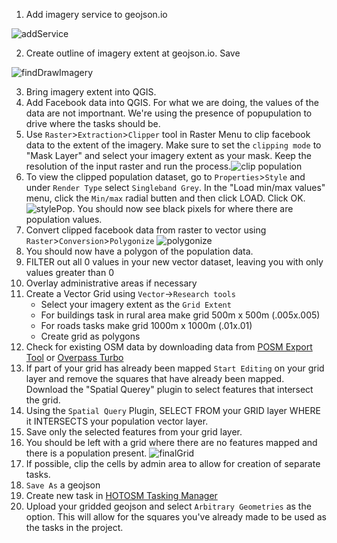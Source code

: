 
1. Add imagery service to geojson.io

![addService](https://arcmaps.s3.amazonaws.com/share/tasksWalkthrough/addService.gif)

2. Create outline of imagery extent at geojson.io. Save

![findDrawImagery](https://arcmaps.s3.amazonaws.com/share/tasksWalkthrough/findDrawImagery.gif)

3. Bring imagery extent into QGIS.
4. Add Facebook data into QGIS. For what we are doing, the values of the data are not importnant. We're using the presence of popupulation to drive where the tasks should be.
5. Use `Raster`>`Extraction`>`Clipper` tool in Raster Menu to clip facebook data to the extent of the imagery. Make sure to set the `clipping mode` to "Mask Layer" and select your imagery extent as your mask. Keep the resolution of the input raster and run the process.![clip population](https://arcmaps.s3.amazonaws.com/share/tasksWalkthrough/clipper.png)
6. To view the clipped population dataset, go to `Properties`>`Style` and under `Render Type` select `Singleband Grey`. In the "Load min/max values" menu, click the `Min/max` radial butten and then click LOAD. Click OK. ![stylePop](https://arcmaps.s3.amazonaws.com/share/tasksWalkthrough/render.png). You should now see black pixels for where there are population values.
7. Convert clipped facebook data from raster to vector using `Raster`>`Conversion`>`Polygonize` ![polygonize](https://arcmaps.s3.amazonaws.com/share/tasksWalkthrough/polygonize.png)
8. You should now have a polygon of the population data.
9. FILTER out all 0 values in your new vector dataset, leaving you with only values greater than 0
10. Overlay administrative areas if necessary
11. Create a Vector Grid using `Vector`->`Research tools`
	- Select your imagery extent as the `Grid Extent`
	- For buildings task in rural area make grid 500m x 500m (.005x.005)
	- For roads tasks make grid 1000m x 1000m (.01x.01)
	- Create grid as polygons
12. Check for existing OSM data by downloading data from [POSM Export Tool](export.posm.io) or [Overpass Turbo](overpass-turbo.eu)
13. If part of your grid has already been mapped `Start Editing` on your grid layer and remove the squares that have already been mapped. Download the "Spatial Querey" plugin to select features that intersect the grid.
14. Using the `Spatial Query` Plugin, SELECT FROM your GRID layer WHERE it INTERSECTS your population vector layer.
15. Save only the selected features from your grid layer.
16. You should be left with a grid where there are no features mapped and there is a population present. ![finalGrid](https://arcmaps.s3.amazonaws.com/share/tasksWalkthrough/cleanTask.png)
17. If possible, clip the cells by admin area to allow for creation of separate tasks.
18. `Save As` a geojson
19. Create new task in [HOTOSM Tasking Manager](tasks.hotosm.org)
20. Upload your gridded geojson and select `Arbitrary Geometries` as the option. This will allow for the squares you've already made to be used as the tasks in the project. 
